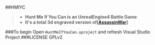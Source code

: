 ##HMIYC

>* **Hunt Me If You Can is an UnrealEngine4 Battle Game**
>* **It's a total 3d engraved version of[[AssassinWar](https://github.com/TyrealGray/AssassinWar)]**

###To begin
Open `HuntMeIfYouCan.uproject` and refresh Visual Studio Project
###LICENSE
GPLv2